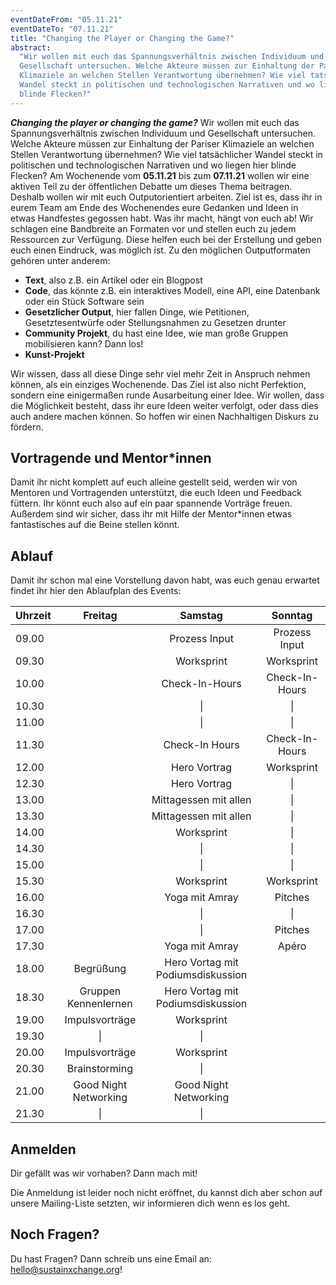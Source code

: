 ```yaml
---
eventDateFrom: "05.11.21"
eventDateTo: "07.11.21"
title: "Changing the Player or Changing the Game?"
abstract:
  "Wir wollen mit euch das Spannungsverhältnis zwischen Individuum und
  Gesellschaft untersuchen. Welche Akteure müssen zur Einhaltung der Pariser
  Klimaziele an welchen Stellen Verantwortung übernehmen? Wie viel tatsächlicher
  Wandel steckt in politischen und technologischen Narrativen und wo liegen hier
  blinde Flecken?"
---
```


**_Changing the player or changing the game?_** Wir wollen mit euch das
Spannungsverhältnis zwischen Individuum und Gesellschaft untersuchen. Welche
Akteure müssen zur Einhaltung der Pariser Klimaziele an welchen Stellen
Verantwortung übernehmen? Wie viel tatsächlicher Wandel steckt in politischen
und technologischen Narrativen und wo liegen hier blinde Flecken? Am Wochenende
vom **05.11.21** bis zum **07.11.21** wollen wir eine aktiven Teil zu der
öffentlichen Debatte um dieses Thema beitragen. Deshalb wollen wir mit euch
Outputorientiert arbeiten. Ziel ist es, dass ihr in eurem Team am Ende des
Wochenendes eure Gedanken und Ideen in etwas Handfestes gegossen habt. Was ihr
macht, hängt von euch ab! Wir schlagen eine Bandbreite an Formaten vor und
stellen euch zu jedem Ressourcen zur Verfügung. Diese helfen euch bei der
Erstellung und geben euch einen Eindruck, was möglich ist. Zu den möglichen
Outputformaten gehören unter anderem:

- **Text**, also z.B. ein Artikel oder ein Blogpost
- **Code**, das könnte z.B. ein interaktives Modell, eine API, eine Datenbank
  oder ein Stück Software sein
- **Gesetzlicher Output**, hier fallen Dinge, wie Petitionen, Gesetztesentwürfe
  oder Stellungsnahmen zu Gesetzen drunter
- **Community Projekt**, du hast eine Idee, wie man große Gruppen mobilisieren
  kann? Dann los!
- **Kunst-Projekt**

Wir wissen, dass all diese Dinge sehr viel mehr Zeit in Anspruch nehmen können,
als ein einziges Wochenende. Das Ziel ist also nicht Perfektion, sondern eine
einigermaßen runde Ausarbeitung einer Idee. Wir wollen, dass die Möglichkeit
besteht, dass ihr eure Ideen weiter verfolgt, oder dass dies auch andere machen
können. So hoffen wir einen Nachhaltigen Diskurs zu fördern.

## Vortragende und Mentor\*innen

Damit ihr nicht komplett auf euch alleine gestellt seid, werden wir von Mentoren
und Vortragenden unterstützt, die euch Ideen und Feedback füttern. Ihr könnt
euch also auf ein paar spannende Vorträge freuen. Außerdem sind wir sicher, dass
ihr mit Hilfe der Mentor\*innen etwas fantastisches auf die Beine stellen könnt.

## Ablauf

Damit ihr schon mal eine Vorstellung davon habt, was euch genau erwartet findet
ihr hier den Ablaufplan des Events:

| Uhrzeit |        Freitag        |              Samstag              |    Sonntag     |
| ------- | :-------------------: | :-------------------------------: | :------------: |
| 09.00   |                       |           Prozess Input           | Prozess Input  |
| 09.30   |                       |            Worksprint             |   Worksprint   |
| 10.00   |                       |          Check-In-Hours           | Check-In-Hours |
| 10.30   |                       |                \|                 |       \|       |
| 11.00   |                       |                \|                 |       \|       |
| 11.30   |                       |          Check-In Hours           | Check-In-Hours |
| 12.00   |                       |           Hero Vortrag            |   Worksprint   |
| 12.30   |                       |           Hero Vortrag            |       \|       |
| 13.00   |                       |       Mittagessen mit allen       |       \|       |
| 13.30   |                       |       Mittagessen mit allen       |       \|       |
| 14.00   |                       |            Worksprint             |       \|       |
| 14.30   |                       |                \|                 |       \|       |
| 15.00   |                       |                \|                 |       \|       |
| 15.30   |                       |            Worksprint             |   Worksprint   |
| 16.00   |                       |          Yoga mit Amray           |    Pitches     |
| 16.30   |                       |                \|                 |       \|       |
| 17.00   |                       |                \|                 |    Pitches     |
| 17.30   |                       |          Yoga mit Amray           |     Apéro      |
| 18.00   |       Begrüßung       | Hero Vortag mit Podiumsdiskussion |                |
| 18.30   | Gruppen Kennenlernen  | Hero Vortag mit Podiumsdiskussion |                |
| 19.00   |    Impulsvorträge     |            Worksprint             |                |
| 19.30   |          \|           |                \|                 |                |
| 20.00   |    Impulsvorträge     |            Worksprint             |                |
| 20.30   |     Brainstorming     |                \|                 |                |
| 21.00   | Good Night Networking |       Good Night Networking       |                |
| 21.30   |          \|           |                \|                 |                |

## Anmelden

Dir gefällt was wir vorhaben? Dann mach mit!

Die Anmeldung ist leider noch nicht eröffnet, du kannst dich aber schon auf
unsere Mailing-Liste setzten, wir informieren dich wenn es los geht.

<SignUp noTranslate mb="2rem"/>

## Noch Fragen?

Du hast Fragen? Dann schreib uns eine Email an: hello@sustainxchange.org!
